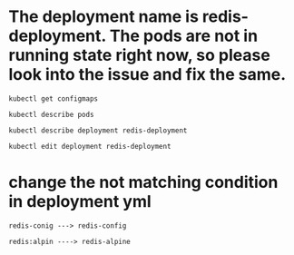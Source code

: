 
# The deployment name is redis-deployment. The pods are not in running state right now, so please look into the issue and fix the same.

    kubectl get configmaps

    kubectl describe pods

    kubectl describe deployment redis-deployment 

    kubectl edit deployment redis-deployment


# change the not matching condition in deployment yml 

    redis-conig ---> redis-config 

    redis:alpin ----> redis-alpine